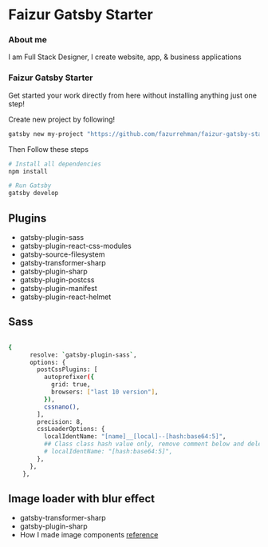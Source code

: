 # Faizur Gatsby Starter

### About me

I am Full Stack Designer, I create website, app, & business applications

### Faizur Gatsby Starter

Get started your work directly from here without installing anything just one step!

Create new project by following!

```bash
gatsby new my-project "https://github.com/fazurrehman/faizur-gatsby-starter"
```

Then Follow these steps

```bash
# Install all dependencies
npm install

# Run Gatsby
gatsby develop

```

## Plugins

- gatsby-plugin-sass
- gatsby-plugin-react-css-modules
- gatsby-source-filesystem
- gatsby-transformer-sharp
- gatsby-plugin-sharp
- gatsby-plugin-postcss
- gatsby-plugin-manifest
- gatsby-plugin-react-helmet

## Sass

```bash

{
      resolve: `gatsby-plugin-sass`,
      options: {
        postCssPlugins: [
          autoprefixer({
            grid: true,
            browsers: ["last 10 version"],
          }),
          cssnano(),
        ],
        precision: 8,
        cssLoaderOptions: {
          localIdentName: "[name]__[local]--[hash:base64:5]",
          ## Class class hash value only, remove comment below and delete above line
          # localIdentName: "[hash:base64:5]",
        },
      },
    },
```

## Image loader with blur effect

- gatsby-transformer-sharp
- gatsby-plugin-sharp
- How I made image components [reference](https://noahgilmore.com/blog/easy-gatsby-image-components/)
